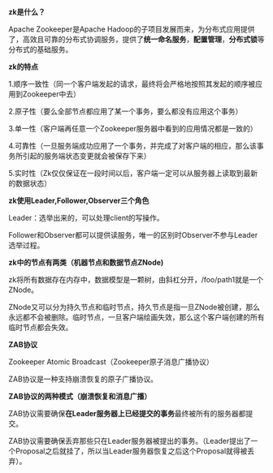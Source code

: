 **zk是什么？**

Apache Zookeeper是Apache Hadoop的子项目发展而来，为分布式应用提供了，高效且可靠的分布式协调服务，提供了**统一命名服务**，**配置管理**，**分布式锁**等分布式的基础服务。

**zk的特点**

1.顺序一致性（同一个客户端发起的请求，最终将会严格地按照其发起的顺序被应用到Zookeeper中去）

2.原子性（要么全部节点都应用了某一个事务，要么都没有应用这个事务）

3.单一性（客户端再任意一个Zookeeper服务器中看到的应用情况都是一致的）

4.可靠性（一旦服务端成功应用了一个事务，并完成了对客户端的相应，那么该事务所引起的服务端状态变更就会被保存下来）

5.实时性（Zk仅仅保证在一段时间以后，客户端一定可以从服务器上读取到最新的数据状态）



**zk使用Leader,Follower,Observer三个角色**

Leader：选举出来的，可以处理client的写操作。

Follower和Observer都可以提供读服务，唯一的区别时Observer不参与Leader选举过程。



**zk中的节点有两类（机器节点和数据节点ZNode)**

zk将所有数据存在内存中，数据模型是一颗树，由斜杠分开，/foo/path1就是一个ZNode。

ZNode又可以分为持久节点和临时节点，持久节点是指一旦ZNode被创建，那么永远都不会被删除。临时节点，一旦客户端绘画失效，那么这个客户端创建的所有临时节点都会失效。



**ZAB协议**

Zookeeper Atomic Broadcast（Zookeeper原子消息广播协议）

ZAB协议是一种支持崩溃恢复的原子广播协议。



**ZAB协议的两种模式（崩溃恢复和消息广播）**

ZAB协议需要确保**在Leader服务器上已经提交的事务**最终被所有的服务器都提交。

ZAB协议需要确保丢弃那些只在Leader服务器被提出的事务。（Leader提出了一个Proposal之后就挂了，所以当Leader服务器恢复之后这个Proposal就得被丢弃）。